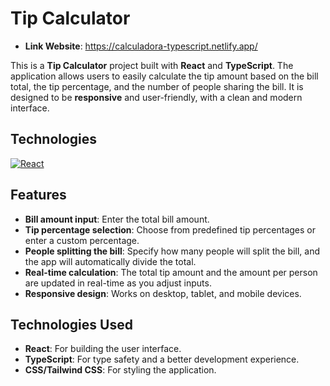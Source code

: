 # Tip Calculator

- **Link Website**: https://calculadora-typescript.netlify.app/

This is a **Tip Calculator** project built with **React** and **TypeScript**. The application allows users to easily calculate the tip amount based on the bill total, the tip percentage, and the number of people sharing the bill. It is designed to be **responsive** and user-friendly, with a clean and modern interface.

## Technologies
<a target="_blank" href="https://img.shields.io/badge/React-61DAFB?style=for-the-badge&logo=react&logoColor=white">
  <img src="https://img.shields.io/badge/React-61DAFB?style=for-the-badge&logo=react&logoColor=white" alt="React">
</a>


## Features

- **Bill amount input**: Enter the total bill amount.
- **Tip percentage selection**: Choose from predefined tip percentages or enter a custom percentage.
- **People splitting the bill**: Specify how many people will split the bill, and the app will automatically divide the total.
- **Real-time calculation**: The total tip amount and the amount per person are updated in real-time as you adjust inputs.
- **Responsive design**: Works on desktop, tablet, and mobile devices.

## Technologies Used

- **React**: For building the user interface.
- **TypeScript**: For type safety and a better development experience.
- **CSS/Tailwind CSS**: For styling the application.
